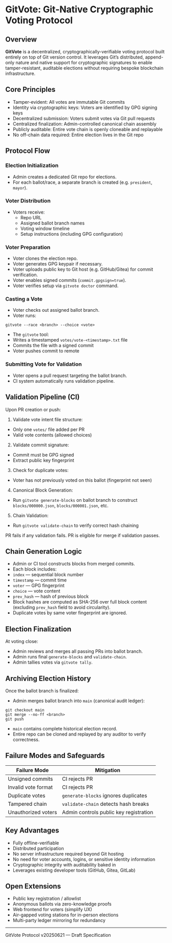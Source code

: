 # GitVote: Git-Native Cryptographic Voting Protocol

## Overview

**GitVote** is a decentralized, cryptographically-verifiable voting protocol
built entirely on top of Git version control. It leverages Git’s distributed,
append-only nature and native support for cryptographic signatures to enable
tamper-resistant, auditable elections without requiring bespoke blockchain
infrastructure.

## Core Principles

- Tamper-evident: All votes are immutable Git commits
- Identity via cryptographic keys: Voters are identified by GPG signing keys
- Decentralized submission: Voters submit votes via Git pull requests
- Centralized finalization: Admin-controlled canonical chain assembly
- Publicly auditable: Entire vote chain is openly cloneable and replayable
- No off-chain data required: Entire election lives in the Git repo

## Protocol Flow

### Election Initialization

- Admin creates a dedicated Git repo for elections.
- For each ballot/race, a separate branch is created (e.g. `president`, `mayor`).

### Voter Distribution

- Voters receive:
  - Repo URL
  - Assigned ballot branch names
  - Voting window timeline
  - Setup instructions (including GPG configuration)

### Voter Preparation

- Voter clones the election repo.
- Voter generates GPG keypair if necessary.
- Voter uploads public key to Git host (e.g. GitHub/Gitea) for commit verification.
- Voter enables signed commits (`commit.gpgsign=true`).
- Voter verifies setup via `gitvote doctor` command.

### Casting a Vote

- Voter checks out assigned ballot branch.
- Voter runs:

`gitvote --race <branch> --choice <vote>`

- The `gitvote` tool:
- Writes a timestamped `votes/vote-<timestamp>.txt` file
- Commits the file with a signed commit
- Voter pushes commit to remote

### Submitting Vote for Validation

- Voter opens a pull request targeting the ballot branch.
- CI system automatically runs validation pipeline.

## Validation Pipeline (CI)

Upon PR creation or push:

1. Validate vote intent file structure:
  - Only one `votes/` file added per PR
  - Valid vote contents (allowed choices)
2. Validate commit signature:
  - Commit must be GPG signed
  - Extract public key fingerprint
3. Check for duplicate votes:
  - Voter has not previously voted on this ballot (fingerprint not seen)
4. Canonical Block Generation:
  - Run `gitvote generate-blocks` on ballot branch to construct
    `blocks/000000.json`, `blocks/000001.json`, etc.
5. Chain Validation:
  - Run `gitvote validate-chain` to verify correct hash chaining

PR fails if any validation fails.
PR is eligible for merge if validation passes.

## Chain Generation Logic

- Admin or CI tool constructs blocks from merged commits.
- Each block includes:
- `index` — sequential block number
- `timestamp` — commit time
- `voter` — GPG fingerprint
- `choice` — vote content
- `prev_hash` — hash of previous block
- Block hashes are computed as SHA-256 over full block content (excluding
`prev_hash` field to avoid circularity).
- Duplicate votes by same voter fingerprint are ignored.

## Election Finalization

At voting close:

- Admin reviews and merges all passing PRs into ballot branch.
- Admin runs final `generate-blocks` and `validate-chain`.
- Admin tallies votes via `gitvote tally`.

## Archiving Election History

Once the ballot branch is finalized:

- Admin merges ballot branch into `main` (canonical audit ledger):

```
git checkout main
git merge --no-ff <branch>
git push
```

- `main` contains complete historical election record.
- Entire repo can be cloned and replayed by any auditor to verify correctness.

## Failure Modes and Safeguards

| Failure Mode        | Mitigation |
|----------------------|------------|
| Unsigned commits     | CI rejects PR |
| Invalid vote format  | CI rejects PR |
| Duplicate votes      | `generate-blocks` ignores duplicates |
| Tampered chain       | `validate-chain` detects hash breaks |
| Unauthorized voters  | Admin controls public key registration |

## Key Advantages

- Fully offline-verifiable
- Distributed participation
- No server infrastructure required beyond Git hosting
- No need for voter accounts, logins, or sensitive identity information
- Cryptographic integrity with auditability baked in
- Leverages existing developer tools (GitHub, Gitea, GitLab)

## Open Extensions

- Public key registration / allowlist
- Anonymous ballots via zero-knowledge proofs
- Web frontend for voters (simplify UX)
- Air-gapped voting stations for in-person elections
- Multi-party ledger mirroring for redundancy

---

GitVote Protocol v20250621 — Draft Specification
